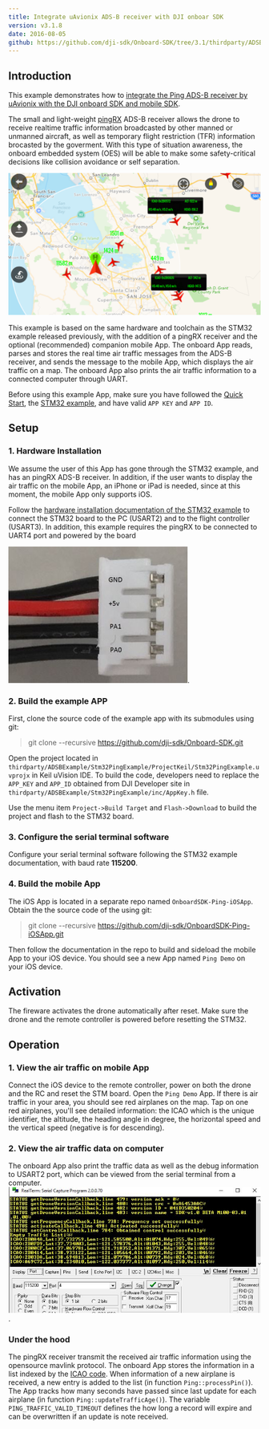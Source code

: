 ```yaml
---
title: Integrate uAvionix ADS-B receiver with DJI onboar SDK
version: v3.1.8
date: 2016-08-05
github: https://github.com/dji-sdk/Onboard-SDK/tree/3.1/thirdparty/ADSBExample
---
```


## Introduction

This example demonstrates how to [integrate the Ping ADS-B receiver by uAvionix with the DJI onboard SDK and mobile SDK](http://www.dji.com/newsroom/news/dji-and-uavionix-to-release-ads-b-collision-avoidance-developer-kit.html). 

The small and light-weight [pingRX](http://www.midatlanticmultirotor.com/product/ping/) ADS-B receiver allows the drone to receive realtime traffic information broadcasted by other manned or unmanned aircraft, as well as temporary flight restriction (TFR) information brocasted by the goverment. With this type of situation awareness, the onboard embedded system (OES) will be able to make some safety-critical decisions like collision avoidance or self separation.

![PingMap](../../images/Ping/PingMap.png)

This example is based on the same hardware and toolchain as the STM32 example released previously, with the addition of a pingRX receiver and the optional (recommended) companion mobile App. The onboard App reads, parses and stores the real time air traffic messages from the ADS-B receiver, and sends the message to the mobile App, which displays the air traffic on a map. The onboard App also prints the air traffic information to a connected computer through UART.

Before using this example App, make sure you have followed the [Quick Start](../../quick-start/index.html), the [STM32 example](../../github-platform-docs/STM32/README.html), and have valid `APP KEY` and `APP ID`.

## Setup

### 1. Hardware Installation

We assume the user of this App has gone through the STM32 example, and has an pingRX ADS-B receiver. In addition, if the user wants to display the air traffic on the mobile App, an iPhone or iPad is needed, since at this moment, the mobile App only supports iOS.

Follow the [hardware installation documentation of the STM32 example](../../github-platform-docs/STM32/README.html#setup) to connect the STM32 board to the PC (USART2) and to the flight controller (USART3). In addition, this example requires the pingRX to be connected to UART4 port and powered by the board

![pingRX_Connection](../../images/Ping/Ping_STM_connection.jpg).


### 2. Build the example APP

First, clone the source code of the example app with its submodules using git:
> git clone --recursive https://github.com/dji-sdk/Onboard-SDK.git

Open the project located in `thirdparty/ADSBExample/Stm32PingExample/ProjectKeil/Stm32PingExample.uvprojx` in Keil uVision IDE. To build the code, developers need to replace the `APP_KEY` and `APP_ID` obtained from DJI Developer site in `thirdparty/ADSBExample/Stm32PingExample/inc/AppKey.h` file.

Use the menu item `Project->Build Target` and `Flash->Download` to build the project and flash to the STM32 board.

### 3. Configure the serial terminal software

Configure your serial terminal software following the STM32 example documentation, with baud rate **115200**.

### 4. Build the mobile App

The iOS App is located in a separate repo named `OnboardSDK-Ping-iOSApp`. Obtain the the source code of the using git:
> git clone --recursive https://github.com/dji-sdk/OnboardSDK-Ping-iOSApp.git

Then follow the documentation in the repo to build and sideload the mobile App to your iOS device. You should see a new App named `Ping Demo` on your iOS device.

## Activation

The fireware activates the drone automatically after reset. Make sure the drone and the remote controller is powered before resetting the STM32. 

## Operation

### 1. View the air traffic on mobile App

Connect the iOS device to the remote controller, power on both the drone and the RC and reset the STM board. Open the `Ping Demo` App. If there is air traffic in your area, you should see red airplanes on the map. Tap on one red airplanes, you'll see detailed information: the ICAO which is the unique identifier, the altitude, the heading angle in degree, the horizontal speed and the vertical speed (negative is for descending).


### 2. View the air traffic data on computer

The onboard App also print the traffic data as well as the debug information to USART2 port, which can be viewed from the serial terminal from a computer.
![PingTerminal](../../images/Ping/PingTerminal.jpg).

### Under the hood

The pingRX receiver transmit the received air traffic information using the opensource mavlink protocol. The onboard App stores the information in a list indexed by the [ICAO code](https://en.wikipedia.org/wiki/Aviation_transponder_interrogation_modes#ICAO_24-bit_address). When information of a new airplane is received, a new entry is added to the list (in function `Ping::processPin()`). The App tracks how many seconds have passed since last update for each airplane (in function `Ping::updateTrafficAge()`). The variable `PING_TRAFFIC_VALID_TIMEOUT` defines the how long a record will expire and can be overwritten if an update is note received.

